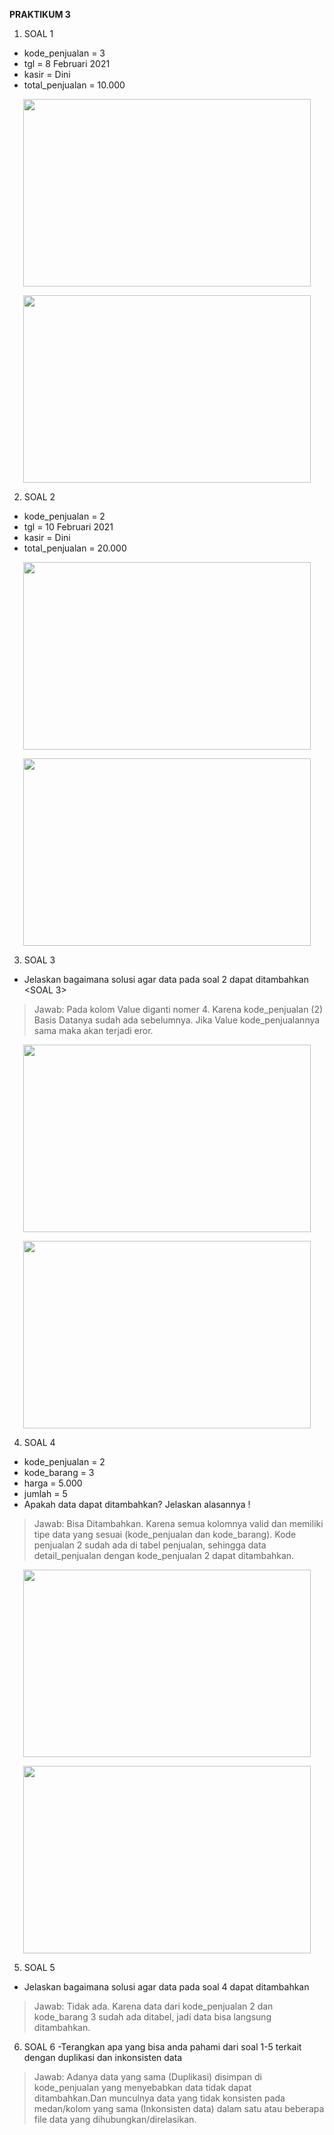 
**PRAKTIKUM 3**

1. SOAL 1
- kode_penjualan = 3
- tgl = 8 Februari 2021
- kasir = Dini
- total_penjualan = 10.000
<p align="center">
  <img width="460" height="300" src="https://i.imgur.com/o2UV1u0.png">
</p>
<p align="center">
  <img width="460" height="300" src="https://i.imgur.com/xNv5dA1.png">
</p>

2. SOAL 2
- kode_penjualan = 2
- tgl = 10 Februari 2021
- kasir = Dini
- total_penjualan = 20.000
<p align="center">
  <img width="460" height="300" src="https://i.imgur.com/6bTK57u.png">
</p>
<p align="center">
  <img width="460" height="300" src="https://i.imgur.com/hnLqcQr.png">
</p>

3. SOAL 3
- Jelaskan bagaimana solusi agar data pada soal 2 dapat ditambahkan <SOAL 3>
> Jawab: Pada kolom Value diganti nomer 4. Karena kode_penjualan (2) Basis Datanya sudah ada sebelumnya. Jika Value kode_penjualannya sama maka akan terjadi eror.
<p align="center">
  <img width="460" height="300" src="https://i.imgur.com/KWfF9no.png">
</p>
<p align="center">
  <img width="460" height="300" src="https://i.imgur.com/dnbq2k7.png">
</p>

4. SOAL 4
- kode_penjualan = 2
- kode_barang = 3
- harga = 5.000
- jumlah = 5
- Apakah data dapat ditambahkan? Jelaskan alasannya !
> Jawab: Bisa Ditambahkan. Karena semua kolomnya valid dan memiliki tipe data yang sesuai (kode_penjualan dan kode_barang). Kode penjualan 2 sudah ada di tabel penjualan, sehingga data detail_penjualan dengan kode_penjualan 2 dapat ditambahkan.
<p align="center">
  <img width="460" height="300" src="https://i.imgur.com/Hiv1SLK.png">
</p>
<p align="center">
  <img width="460" height="300" src="https://i.imgur.com/yCuvAHw.png">
</p>

5. SOAL 5
- Jelaskan bagaimana solusi agar data pada soal 4 dapat ditambahkan
> Jawab: Tidak ada. Karena data dari kode_penjualan 2 dan kode_barang 3 sudah ada ditabel, jadi data bisa langsung ditambahkan.

6. SOAL 6
-Terangkan apa yang bisa anda pahami dari soal 1-5 terkait dengan duplikasi dan inkonsisten data 
> Jawab: Adanya data yang sama (Duplikasi) disimpan di kode_penjualan yang menyebabkan data tidak dapat ditambahkan.Dan munculnya data yang tidak konsisten pada medan/kolom yang sama (Inkonsisten data) dalam satu atau beberapa file data yang dihubungkan/direlasikan.
